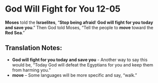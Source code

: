 God Will Fight for You 12-05
==============================


**Moses** told the **Israelites**, “**Stop being afraid**! **God will
fight for you today and save you**.” Then God told Moses, “Tell the
people to **move** toward the **Red Sea**.”

Translation Notes:
------------------

-   **God will fight for you today and save you** - Another way to say
    this would be, “Today God will defeat the Egyptians for you and
    keep them from harming you.”
-   **move** – Some languages will be more specific and say, “walk.”

